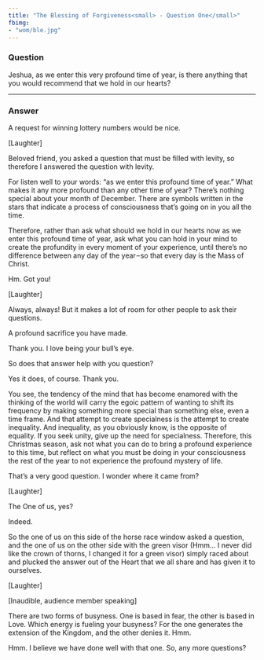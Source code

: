 ```yaml
---
title: "The Blessing of Forgiveness<small> - Question One</small>"
fbimg:
- "wom/ble.jpg"
---
```


### Question

Jeshua, as we enter this very profound time of year, is
there anything that you would recommend that we hold in our
hearts?

---

### Answer

A request for winning lottery numbers would be nice.  

[Laughter]

Beloved friend, you asked a question that must be filled with levity, so therefore I
answered the question with levity.

For listen well to your words: “as we enter this profound time of year.” What makes it
any more profound than any other time of year? There’s nothing special about your
month of December. There are symbols written in the stars that indicate a process of
consciousness that’s going on in you all the time.

Therefore, rather than ask what should we hold in our hearts now as we enter this
profound time of year, ask what you can hold in your mind to create the profundity
in every moment of your experience, until there’s no difference between any day of the
year &ndash; so that every day is the Mass of Christ.

Hm. Got you!

[Laughter]

<div markdown="1" class="well person">
Always, always! But it makes a lot of room for other people to ask their questions.
</div> 

A profound sacrifice you have made.

<div markdown="1" class="well person">
Thank you. I love being your bull’s eye.
</div> 

So does that answer help with you question?

<div markdown="1" class="well person">
Yes it does, of course. Thank you.
</div> 

You see, the tendency of the mind that has become enamored with the thinking of
the world will carry the egoic pattern of wanting to shift its frequency by making
something more special than something else, even a time frame. And that attempt to
create specialness is the attempt to create inequality. And inequality, as you obviously
know, is the opposite of equality. If you seek unity, give up the need for specialness.
Therefore, this Christmas season, ask not what you can do to bring a profound
experience to this time, but reflect on what you must be doing in your consciousness
the rest of the year to not experience the profound mystery of life.

That’s a very good question. I wonder where it came from?

[Laughter]

<div markdown="1" class="well person">
The One of us, yes?
</div> 

Indeed.

So the one of us on this side of the horse race window asked a question, and the one
of us on the other side with the green visor (Hmm… I never did like the crown of
thorns, I changed it for a green visor) simply raced about and plucked the answer out
of the Heart that we all share and has given it to ourselves.

[Laughter]

[Inaudible, audience member speaking]

There are two forms of busyness. One is based in fear, the other is based in Love.
Which energy is fueling your busyness? For the one generates the extension of the
Kingdom, and the other denies it. Hmm.

Hmm. I believe we have done well with that one. So, any more questions?

